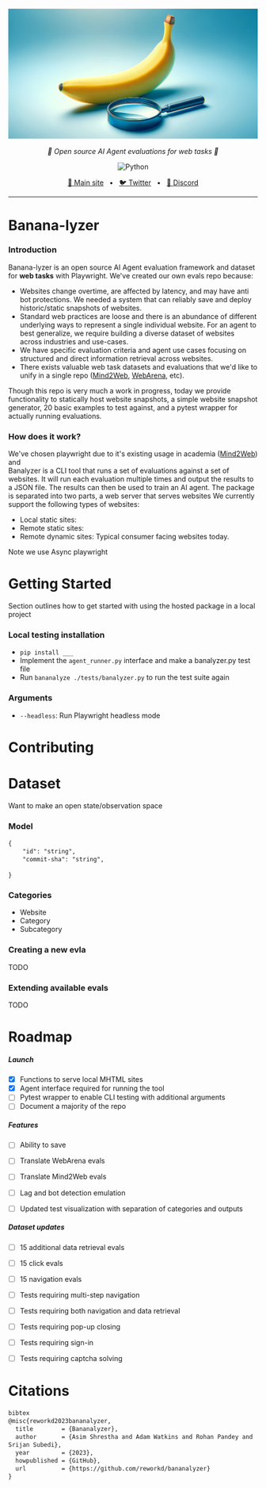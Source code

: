 ![Banner](public/banner.png)
<p align="center">
  <em>🍌 Open source AI Agent evaluations for web tasks 🍌</em>
</p>
<p align="center">
    <img alt="Python" src="https://img.shields.io/badge/python-3670A0?style=for-the-badge&logo=python&logoColor=ffdd54" />
</p>

<p align="center">
<a href="https://agentgpt.reworkd.ai">🔗 Main site</a>
<span>&nbsp;&nbsp;•&nbsp;&nbsp;</span>
<a href="https://twitter.com/reworkdai">🐦 Twitter</a>
<span>&nbsp;&nbsp;•&nbsp;&nbsp;</span>
<a href="https://discord.gg/gcmNyAAFfV">📢 Discord</a>
</p>

----
# Banana-lyzer
### Introduction
Banana-lyzer is an open source AI Agent evaluation framework and dataset for **web tasks** with Playwright.
We've created our own evals repo because:
- Websites change overtime, are affected by latency, and may have anti bot protections. We needed a system that can reliably save and deploy historic/static snapshots of websites.  
- Standard web practices are loose and there is an abundance of different underlying ways to represent a single individual website. For an agent to best generalize, we require building a diverse dataset of websites across industries and use-cases.
- We have specific evaluation criteria and agent use cases focusing on structured and direct information retrieval across websites.  
- There exists valuable web task datasets and evaluations that we'd like to unify in a single repo ([Mind2Web](https://osu-nlp-group.github.io/Mind2Web/), [WebArena](https://webarena.dev/), etc).

Though this repo is very much a work in progress, today we provide functionality to statically host website snapshots, a simple website snapshot generator, 20 basic examples to test against, and a pytest wrapper for actually running evaluations. 

### How does it work?
We've chosen playwright due to it's existing usage in academia ([Mind2Web](https://osu-nlp-group.github.io/Mind2Web/)) and  
Banalyzer is a CLI tool that runs a set of evaluations against a set of websites. It will run each evaluation multiple times and output the results to a JSON file. The results can then be used to train an AI agent.
The package is separated into two parts, a web server that serves websites
We currently support the following types of websites: 
- Local static sites:
- Remote static sites: 
- Remote dynamic sites: Typical consumer facing websites today. 

Note we use Async playwright

# Getting Started
Section outlines how to get started with using the hosted package in a local project

### Local testing installation
- `pip install ___`
- Implement the `agent_runner.py` interface and make a banalyzer.py test file
- Run `bananalyze ./tests/banalyzer.py` to run the test suite again

### Arguments
- `--headless`: Run Playwright headless mode

# Contributing


# Dataset
Want to make an open state/observation space
### Model
```
{
    "id": "string",
    "commit-sha": "string",
    
}
```
### Categories
- Website
- Category
- Subcategory


### Creating a new evla
TODO

### Extending available evals
TODO

# Roadmap
##### Launch
- [x] Functions to serve local MHTML sites
- [x] Agent interface required for running the tool
- [ ] Pytest wrapper to enable CLI testing with additional arguments
- [ ] Document a majority of the repo

##### Features
- [ ] Ability to save 
- [ ] Translate WebArena evals
- [ ] Translate Mind2Web evals
- [ ] Lag and bot detection emulation
- [ ] Updated test visualization with separation of categories and outputs


##### Dataset updates
- [ ] 15 additional data retrieval evals
- [ ] 15 click evals
- [ ] 15 navigation evals
- [ ] Tests requiring multi-step navigation
- [ ] Tests requiring both navigation and data retrieval
- [ ] Tests requiring pop-up closing
- [ ] Tests requiring sign-in
- [ ] Tests requiring captcha solving





# Citations
```
bibtex
@misc{reworkd2023bananalyzer,
  title        = {Bananalyzer},
  author       = {Asim Shrestha and Adam Watkins and Rohan Pandey and Srijan Subedi},
  year         = {2023},
  howpublished = {GitHub},
  url          = {https://github.com/reworkd/bananalyzer}
}
```
